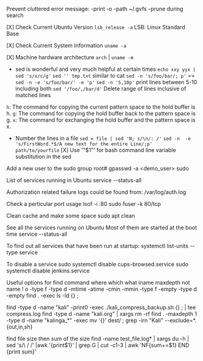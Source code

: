 Prevent cluttered error message: -print -o -path ~/.gvfs -prune during search

[X] Check Current Ubuntu  Version
`lsb_release -a`
LSB: Linux Standard Base

[X] Check Current System Information
`uname -a`

[X] Machine hardware architecture
`arch` | `uname -m`

* sed is wonderful and very much helpful at certain times
`echo xxy yyx | sed 's/x/c/g'`
`sed '' tmp.txt` similar to cat
`sed -n 's/foo/bar/; p'` == `sed -n -e 's/foo/bar/' -e 'p'`
`sed -n '5,10p'` print lines between 5-10 including both
`sed '/foo/,/bar/d'` Delete range of lines inclusive of matched lines

`h`: The command for copying the current pattern space to the hold buffer is h.
`g`: The command for copying the hold buffer back to the pattern space is g.
`x`: The command for exchanging the hold buffer and the pattern space is x. 
 
 * Number the lines in a file
 `sed = file | sed 'N; s/\n/: /'`
 `sed -n  -e 's/FirstWord.*$/A new text for the entire Line/;p'  path/to/yourfile`
 [X] Use '"$1"' for bash command line variable substitution in the sed

Add a new user to the sudo group
root# gpasswd -a <demo_user> sudo

List of services running in Ubuntu
service --status-all

Authorization related failure logs could be found from:
/var/log/auth.log

Check a perticular port usage
lsof -i :80 
sudo fuser -k 80/tcp 

Clean cache and make some space
sudo apt clean

See all the services running on Ubuntu
Most of them are started at the boot time
service --status-all

To find out all services that have been run at startup:
systemctl list-units --type service

To disable a service
sudo systemctl disable cups-browsed.service
sudo systemctl disable jenkins.service

Useful options for find command
where which what
iname
maxdepth
not name
!
o
-type f
-type d
-mtime
-atime
-cmin
-mmin
-type f -empty
-type d -empty
find . -exec ls -ld {} \;

find -type d -name "kali"  -print0 -exec ./kali_compress_backup.sh {} \; | tee compress.log
find -type d -name "kali.org"   | xargs rm -rf
find . -maxdepth 1 -type d -name "kalinga_*" -exec mv '{}' dest/ \;
grep -irn "Kali" --exclude=\*.{out,in,sh}

find file size then sum of the size
find -name test_file.log* | xargs du -h | sed 's/\ / /' |awk '{print$1}' | grep G | cut -c1-3 | awk 'NF{sum+=$1} END {print sum}'

